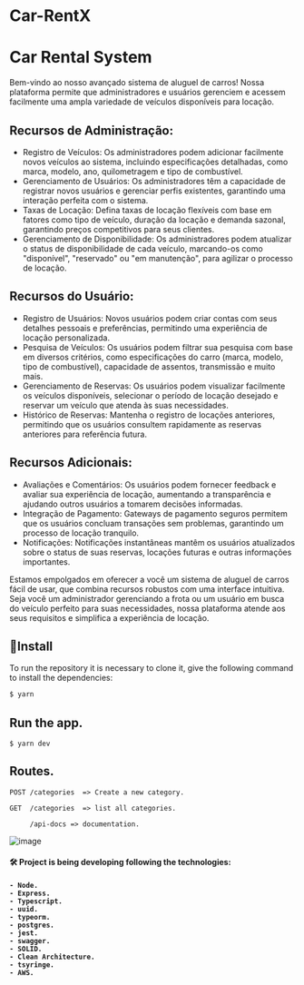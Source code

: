 # Car-RentX
# Car Rental System

Bem-vindo ao nosso avançado sistema de aluguel de carros! Nossa plataforma permite que administradores e usuários gerenciem e acessem facilmente uma ampla variedade de veículos disponíveis para locação.

## Recursos de Administração:

- Registro de Veículos: Os administradores podem adicionar facilmente novos veículos ao sistema, incluindo especificações detalhadas, como marca, modelo, ano, quilometragem e tipo de combustível.
- Gerenciamento de Usuários: Os administradores têm a capacidade de registrar novos usuários e gerenciar perfis existentes, garantindo uma interação perfeita com o sistema.
- Taxas de Locação: Defina taxas de locação flexíveis com base em fatores como tipo de veículo, duração da locação e demanda sazonal, garantindo preços competitivos para seus clientes.
- Gerenciamento de Disponibilidade: Os administradores podem atualizar o status de disponibilidade de cada veículo, marcando-os como "disponível", "reservado" ou "em manutenção", para agilizar o processo de locação.

## Recursos do Usuário:

- Registro de Usuários: Novos usuários podem criar contas com seus detalhes pessoais e preferências, permitindo uma experiência de locação personalizada.
- Pesquisa de Veículos: Os usuários podem filtrar sua pesquisa com base em diversos critérios, como especificações do carro (marca, modelo, tipo de combustível), capacidade de assentos, transmissão e muito mais.
- Gerenciamento de Reservas: Os usuários podem visualizar facilmente os veículos disponíveis, selecionar o período de locação desejado e reservar um veículo que atenda às suas necessidades.
- Histórico de Reservas: Mantenha o registro de locações anteriores, permitindo que os usuários consultem rapidamente as reservas anteriores para referência futura.

## Recursos Adicionais:

- Avaliações e Comentários: Os usuários podem fornecer feedback e avaliar sua experiência de locação, aumentando a transparência e ajudando outros usuários a tomarem decisões informadas.
- Integração de Pagamento: Gateways de pagamento seguros permitem que os usuários concluam transações sem problemas, garantindo um processo de locação tranquilo.
- Notificações: Notificações instantâneas mantêm os usuários atualizados sobre o status de suas reservas, locações futuras e outras informações importantes.

Estamos empolgados em oferecer a você um sistema de aluguel de carros fácil de usar, que combina recursos robustos com uma interface intuitiva. Seja você um administrador gerenciando a frota ou um usuário em busca do veículo perfeito para suas necessidades, nossa plataforma atende aos seus requisitos e simplifica a experiência de locação.



## :rocket:Install
To run the repository it is necessary to clone it, give the following command to install the dependencies:

```bash
$ yarn 
```

## Run the app.


    $ yarn dev

## Routes.

    POST /categories  => Create a new category.
    
    GET  /categories  => list all categories.
    
         /api-docs => documentation.


![image](https://user-images.githubusercontent.com/88260644/212519771-8b9d31cf-8f71-4042-b4e9-d2628e16d900.png)

 

<h4> 🛠 Project is being developing following the technologies: <h4>

    - Node.
    - Express.
    - Typescript.
    - uuid.
    - typeorm.
    - postgres.
    - jest.
    - swagger.
    - SOLID.
    - Clean Architecture.
    - tsyringe.
    - AWS.
